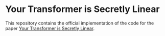 # Your Transformer is Secretly Linear

This repository contains the official implementation of the code for the paper [Your Transformer is Secretly Linear](https://arxiv.org/abs/2405.12250).
